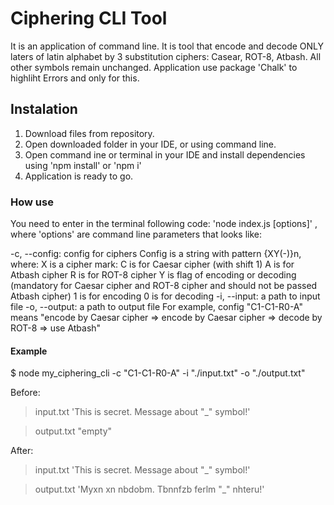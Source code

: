 # Ciphering CLI Tool

It is an application of command line. It is tool that encode and decode ONLY laters of latin alphabet by 3 substitution ciphers: Casear, ROT-8, Atbash. All other symbols remain unchanged. Application use package 'Chalk' to highliht Errors and only for this.

## Instalation

1. Download files from repository.
2. Open downloaded folder in your IDE, or using command line.
3. Open command ine or terminal in your IDE and install dependencies using 'npm install' or 'npm i'
4. Application is ready to go.

### How use

You need to enter in the terminal following code: 'node index.js [options]' , where 'options' are command line parameters that looks like:

-c, --config: config for ciphers Config is a string with pattern {XY(-)}n, where:
X is a cipher mark:
C is for Caesar cipher (with shift 1)
A is for Atbash cipher
R is for ROT-8 cipher
Y is flag of encoding or decoding (mandatory for Caesar cipher and ROT-8 cipher and should not be passed Atbash cipher)
1 is for encoding
0 is for decoding
-i, --input: a path to input file
-o, --output: a path to output file
For example, config "C1-C1-R0-A" means "encode by Caesar cipher => encode by Caesar cipher => decode by ROT-8 => use Atbash"

#### Example

$ node my_ciphering_cli -c "C1-C1-R0-A" -i "./input.txt" -o "./output.txt"

Before:

> input.txt
> 'This is secret. Message about "\_" symbol!'

> output.txt
> "empty"

After:

> input.txt
> 'This is secret. Message about "\_" symbol!'

> output.txt
> 'Myxn xn nbdobm. Tbnnfzb ferlm "\_" nhteru!'

